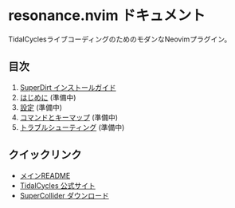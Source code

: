 # resonance.nvim ドキュメント

TidalCyclesライブコーディングのためのモダンなNeovimプラグイン。

## 目次

1. [SuperDirt インストールガイド](./superdirt-install.md)
2. [はじめに](./getting-started.md) (準備中)
3. [設定](./configuration.md) (準備中)
4. [コマンドとキーマップ](./commands.md) (準備中)
5. [トラブルシューティング](./troubleshooting.md) (準備中)

## クイックリンク

- [メインREADME](../../README.md)
- [TidalCycles 公式サイト](https://tidalcycles.org/)
- [SuperCollider ダウンロード](https://supercollider.github.io/download)